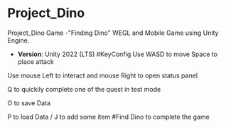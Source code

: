 # Project_Dino
 Project_Dino
 Game -"Finding Dino" WEGL and Mobile  Game using Unity Engine.
 - **Version**: Unity 2022 (LTS)
#KeyConfig
Use WASD to move 
Space to place attack

Use mouse Left to interact and mouse Right to open status panel 

Q to quickily complete one of the quest in test mode 

O to save Data 

P to load Data  / J to add some item 
#Find Dino to complete the game
